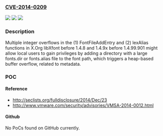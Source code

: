 ### [CVE-2014-0209](https://cve.mitre.org/cgi-bin/cvename.cgi?name=CVE-2014-0209)
![](https://img.shields.io/static/v1?label=Product&message=n%2Fa&color=blue)
![](https://img.shields.io/static/v1?label=Version&message=n%2Fa&color=blue)
![](https://img.shields.io/static/v1?label=Vulnerability&message=n%2Fa&color=brighgreen)

### Description

Multiple integer overflows in the (1) FontFileAddEntry and (2) lexAlias functions in X.Org libXfont before 1.4.8 and 1.4.9x before 1.4.99.901 might allow local users to gain privileges by adding a directory with a large fonts.dir or fonts.alias file to the font path, which triggers a heap-based buffer overflow, related to metadata.

### POC

#### Reference
- http://seclists.org/fulldisclosure/2014/Dec/23
- http://www.vmware.com/security/advisories/VMSA-2014-0012.html

#### Github
No PoCs found on GitHub currently.

